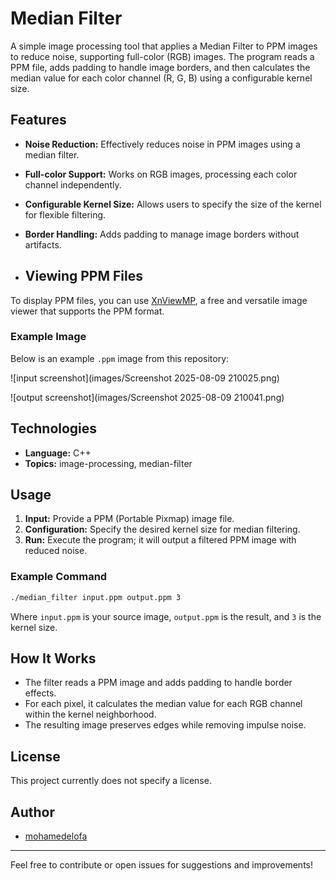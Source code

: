 # Median Filter

A simple image processing tool that applies a Median Filter to PPM images to reduce noise, supporting full-color (RGB) images. The program reads a PPM file, adds padding to handle image borders, and then calculates the median value for each color channel (R, G, B) using a configurable kernel size.

## Features

- **Noise Reduction:** Effectively reduces noise in PPM images using a median filter.
- **Full-color Support:** Works on RGB images, processing each color channel independently.
- **Configurable Kernel Size:** Allows users to specify the size of the kernel for flexible filtering.
- **Border Handling:** Adds padding to manage image borders without artifacts.

- ## Viewing PPM Files

To display PPM files, you can use [XnViewMP](https://www.xnview.com/en/xnviewmp/), a free and versatile image viewer that supports the PPM format.

### Example Image

Below is an example `.ppm` image from this repository:

![input screenshot](images/Screenshot 2025-08-09 210025.png)

![output screenshot](images/Screenshot 2025-08-09 210041.png)


## Technologies

- **Language:** C++
- **Topics:** image-processing, median-filter

## Usage

1. **Input:** Provide a PPM (Portable Pixmap) image file.
2. **Configuration:** Specify the desired kernel size for median filtering.
3. **Run:** Execute the program; it will output a filtered PPM image with reduced noise.

### Example Command

```bash
./median_filter input.ppm output.ppm 3
```

Where `input.ppm` is your source image, `output.ppm` is the result, and `3` is the kernel size.

## How It Works

- The filter reads a PPM image and adds padding to handle border effects.
- For each pixel, it calculates the median value for each RGB channel within the kernel neighborhood.
- The resulting image preserves edges while removing impulse noise.

## License

This project currently does not specify a license.

## Author

- [mohamedelofa](https://github.com/mohamedelofa)

---
Feel free to contribute or open issues for suggestions and improvements!
